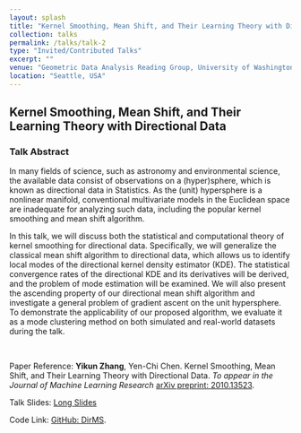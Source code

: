 ```yaml
---
layout: splash
title: "Kernel Smoothing, Mean Shift, and Their Learning Theory with Directional Data"
collection: talks
permalink: /talks/talk-2
type: "Invited/Contributed Talks"
excerpt: ""
venue: "Geometric Data Analysis Reading Group, University of Washington (Nov 2020, Virtual) & JSM 2021 (Aug 2021, Virtual)"
location: "Seattle, USA"
---
```


## Kernel Smoothing, Mean Shift, and Their Learning Theory with Directional Data

### Talk Abstract

In many fields of science, such as astronomy and environmental science, the available data consist of observations on a (hyper)sphere, which is known as directional data in Statistics. As the (unit) hypersphere is a nonlinear manifold, conventional multivariate models in the Euclidean space are inadequate for analyzing such data, including the popular kernel smoothing and mean shift algorithm.

In this talk, we will discuss both the statistical and computational theory of kernel smoothing for directional data. Specifically, we will generalize the classical mean shift algorithm to directional data, which allows us to identify local modes of the directional kernel density estimator (KDE). The statistical convergence rates of the directional KDE and its derivatives will be derived, and the problem of mode estimation will be examined.  We will also present the ascending property of our directional mean shift algorithm and investigate a general problem of gradient ascent on the unit hypersphere. To demonstrate the applicability of our proposed algorithm, we evaluate it as a mode clustering method on both simulated and real-world datasets during the talk.

<br>

Paper Reference: **Yikun Zhang**, Yen-Chi Chen. Kernel Smoothing, Mean Shift, and Their Learning Theory with Directional Data. _To appear in the Journal of Machine Learning Research_ [arXiv preprint: 2010.13523](https://arxiv.org/abs/2010.13523).

Talk Slides: [Long Slides](https://zhangyk8.github.io/talks/DirMS_Slides.pdf)

Code Link: [GitHub: DirMS](https://github.com/zhangyk8/DirMS).
